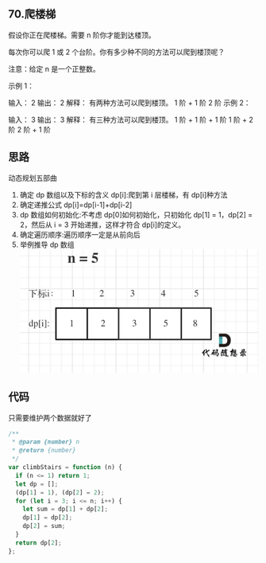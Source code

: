 ## 70.爬楼梯

假设你正在爬楼梯。需要 n 阶你才能到达楼顶。

每次你可以爬 1 或 2 个台阶。你有多少种不同的方法可以爬到楼顶呢？

注意：给定 n 是一个正整数。

示例 1：

输入： 2
输出： 2
解释： 有两种方法可以爬到楼顶。
1 阶 + 1 阶
2 阶
示例 2：

输入： 3
输出： 3
解释： 有三种方法可以爬到楼顶。
1 阶 + 1 阶 + 1 阶
1 阶 + 2 阶
2 阶 + 1 阶

## 思路

动态规划五部曲

1. 确定 dp 数组以及下标的含义
   dp[i]:爬到第 i 层楼梯，有 dp[i]种方法
2. 确定递推公式
   dp[i]=dp[i-1]+dp[i-2]
3. dp 数组如何初始化:不考虑 dp[0]如何初始化，只初始化 dp[1] = 1，dp[2] = 2，然后从 i = 3 开始递推，这样才符合 dp[i]的定义。
4. 确定遍历顺序:遍历顺序一定是从前向后
5. 举例推导 dp 数组
   ![这是图片](./1.png)

## 代码

只需要维护两个数据就好了

```js
/**
 * @param {number} n
 * @return {number}
 */
var climbStairs = function (n) {
  if (n <= 1) return 1;
  let dp = [];
  (dp[1] = 1), (dp[2] = 2);
  for (let i = 3; i <= n; i++) {
    let sum = dp[1] + dp[2];
    dp[1] = dp[2];
    dp[2] = sum;
  }
  return dp[2];
};
```
